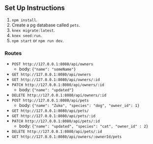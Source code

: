 ## Set Up Instructions
1. `npm install`.
2. Create a pg database called `pets`.  
3. `knex migrate:latest`.
4. `knex seed:run`.
5. `npm start` or `npm run dev`.

### Routes
* `POST http://127.0.0.1:8080/api/owners`   
    - body: `{"name": "someName"}`
* `GET http://127.0.0.1:8080/api/owners`
* `GET http://127.0.0.1:8080/api/owners/:id`
* `PATCH http://127.0.0.1:8080/api/owners/:id`
    - body: `{"name": "updated"}`
* `DELETE http://127.0.0.1:8080/api/owners/:id`
* `POST http://127.0.0.1:8080/api/pets`
    - body: `{"name": "Zuko", "species": "dog", "owner_id": 1}`
* `GET http://127.0.0.1:8080/api/pets/`
* `GET http://127.0.0.1:8080/api/pets/:id`
* `PATCH http://127.0.0.1:8080/api/pets/:id`
    - body: `{"name": "updated", "species": "cat", "owner_id" : 2}`
* `DELETE http://127.0.0.1:8080/api/pets/:id`
* `GET http://127.0.0.1:8080/api/owners/:ownerId/pets`
